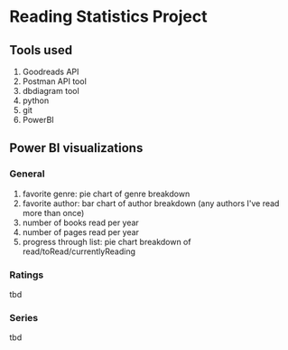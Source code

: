 # Reading Statistics Project
 
## Tools used
1. Goodreads API
2. Postman API tool
3. dbdiagram tool
4. python
5. git
6. PowerBI

## Power BI visualizations
### General
1. favorite genre: pie chart of genre breakdown
2. favorite author: bar chart of author breakdown (any authors I've read more than once)
3. number of books read per year
4. number of pages read per year
5. progress through list: pie chart breakdown of read/toRead/currentlyReading

### Ratings
tbd

### Series
tbd
